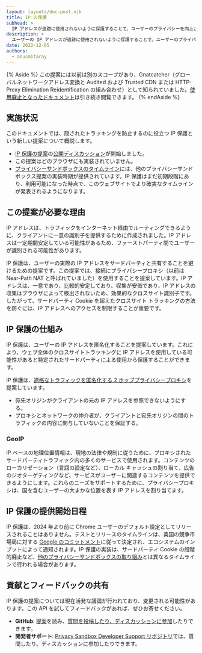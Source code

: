 ```yaml
---
layout: layouts/doc-post.njk
title: IP の保護
subhead: >
  IP アドレスが追跡に使用されないように保護することで、ユーザーのプライバシーを向上させます。
description: >
  ユーザーの IP アドレスが追跡に使用されないように保護することで、ユーザーのプライバシーを改善する提案。
date: 2022-12-05
authors:
  - anusmitaray
---
```


{% Aside %} この提案には以前は別のスコープがあり、Gnatcatcher（グローバルネットワークアドレス変換と Audited および Trusted CDN または HTTP-Proxy Elimination Reidentification の組み合わせ）として知られていました。[使用廃止となったドキュメント](/docs/privacy-sandbox/archive/gnatcatcher/)は引き続き閲覧できます。 {% endAside %}

## 実施状況

このドキュメントでは、隠されたトラッキングを防止するのに役立つ IP 保護という新しい提案について概説します。

- [IP 保護の提案](https://github.com/GoogleChrome/ip-protection)の[公開ディスカッション](https://github.com/GoogleChrome/ip-protection/issues)が開始しました。
- この提案はどのブラウザにも実装されていません。
- [プライバシーサンドボックスのタイムライン](https://privacysandbox.com/open-web/#the-privacy-sandbox-timeline)には、他のプライバシーサンドボックス提案の実装時期が提供されています。IP 保護はまだ初期段階にあり、利用可能になった時点で、このウェブサイトでより確実なタイムラインが発表されるようになります。

## この提案が必要な理由

IP アドレスは、トラフィックをインターネット経由でルーティングできるように、クライアントに一意の識別子を提供するために作成されました。IP アドレスは一定期間安定している可能性があるため、ファーストパーティ間でユーザーが識別される可能性があります。

IP 保護は、ユーザーの実際の IP アドレスをサードパーティと共有することを避けるための提案です。この提案では、接続にプライバシープロキシ（以前は Near-Path NAT と呼ばれていました）を使用することを提案しています。IP アドレスは、一意であり、比較的安定しており、収集が安価であり、IP アドレスの収集はブラウザによって検出されないため、効果的なクロスサイト識別子です。したがって、サードパーティ Cookie を超えたクロスサイト トラッキングの方法を防ぐには、IP アドレスへのアクセスを制限することが重要です。

## IP 保護の仕組み

IP 保護は、ユーザーの IP アドレスを匿名化することを提案しています。これにより、ウェブ全体のクロスサイトトラッキングに IP アドレスを使用している可能性があると特定されたサードパーティによる使用から保護することができます。

IP 保護は、[適格なトラフィックを匿名化する 2 ホッププライバシープロキシ](https://github.com/GoogleChrome/ip-protection#privacy-proxy)を提案しています。

- 宛先オリジンがクライアントの元の IP アドレスを参照できないようにする。
- プロキシとネットワークの仲介者が、クライアントと宛先オリジンの間のトラフィックの内容に関与していないことを保証する。

### GeoIP

IP ベースの地理位置情報は、現地の法律や規制に従うために、プロキシされたサードパーティトラフィック内の多くのサービスで使用されます。コンテンツのローカリゼーション（言語の設定など）、ローカル キャッシュの割り当て、広告のジオターゲティングなど、サービスがユーザーに関連するコンテンツを提供できるようにします。これらのニーズをサポートするために、プライバシープロキシは、国を含むユーザーの大まかな位置を表す IP アドレスを割り当てます。

## IP 保護の提供開始日程

IP 保護は、2024 年より前に Chrome ユーザーのデフォルト設定としてリリースされることはありません。テストとリリースのタイムラインは、英国の競争市場局に対する [Google のコミットメント](https://blog.google/around-the-globe/google-europe/path-forward-privacy-sandbox/)に従って決定され、エコシステムのインプットによって通知されます。IP 保護の実装は、サードパーティ Cookie の段階的廃止など、[他のプライバシーサンドボックスの取り組み](http://privacysandbox.com/timeline)とは異なるタイムラインで行われる場合があります。

## 貢献とフィードバックの共有

IP 保護の提案については現在活発な議論が行われており、変更される可能性があります。この API を試してフィードバックがあれば、ぜひお寄せください。

- **GitHub**: [提案](https://github.com/GoogleChrome/ip-protection)を読み、[質問を投稿したり、ディスカッションに参加](https://github.com/GoogleChrome/ip-protection/issues)したりできます。
- **開発者サポート**: [Privacy Sandbox Developer Support リポジトリ](https://github.com/GoogleChromeLabs/privacy-sandbox-dev-support)では、質問したり、ディスカッションに参加したりできます。
